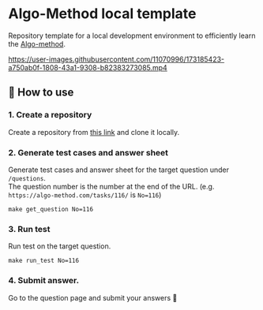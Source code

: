 # Algo-Method local template
Repository template for a local development environment to efficiently learn the [Algo-method](https://algo-method.com/).

https://user-images.githubusercontent.com/11070996/173185423-a750ab0f-1808-43a1-9308-b82383273085.mp4


## 🚀 How to use

### 1. Create a repository
Create a repository from [this link](https://github.com/kawamataryo/algo-method-local-template/generate) and clone it locally.


### 2. Generate test cases and answer sheet
Generate test cases and answer sheet for the target question under `/questions`.  
The question number is the number at the end of the URL. (e.g. `https://algo-method.com/tasks/116/` is `No=116`)

```
make get_question No=116
```

### 3. Run test
 Run test on the target question.

```
make run_test No=116
```

### 4. Submit answer.
Go to the question page and submit your answers 🎉